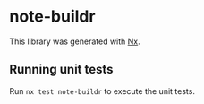 # note-buildr

This library was generated with [Nx](https://nx.dev).

## Running unit tests

Run `nx test note-buildr` to execute the unit tests.
